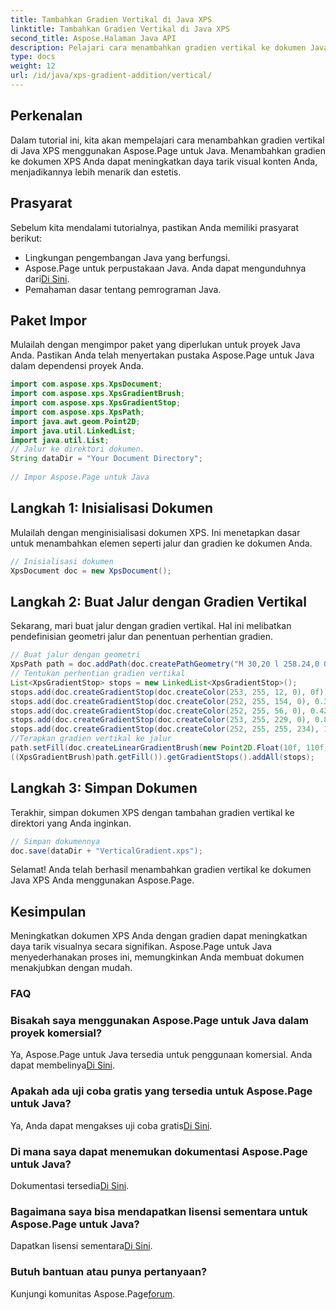 ```yaml
---
title: Tambahkan Gradien Vertikal di Java XPS
linktitle: Tambahkan Gradien Vertikal di Java XPS
second_title: Aspose.Halaman Java API
description: Pelajari cara menambahkan gradien vertikal ke dokumen Java XPS dengan Aspose.Page. Tingkatkan daya tarik visual dengan mudah. Panduan langkah demi langkah di dalam.
type: docs
weight: 12
url: /id/java/xps-gradient-addition/vertical/
---
```

## Perkenalan
Dalam tutorial ini, kita akan mempelajari cara menambahkan gradien vertikal di Java XPS menggunakan Aspose.Page untuk Java. Menambahkan gradien ke dokumen XPS Anda dapat meningkatkan daya tarik visual konten Anda, menjadikannya lebih menarik dan estetis.
## Prasyarat
Sebelum kita mendalami tutorialnya, pastikan Anda memiliki prasyarat berikut:
- Lingkungan pengembangan Java yang berfungsi.
-  Aspose.Page untuk perpustakaan Java. Anda dapat mengunduhnya dari[Di Sini](https://releases.aspose.com/page/java/).
- Pemahaman dasar tentang pemrograman Java.
## Paket Impor
Mulailah dengan mengimpor paket yang diperlukan untuk proyek Java Anda. Pastikan Anda telah menyertakan pustaka Aspose.Page untuk Java dalam dependensi proyek Anda.
```java
import com.aspose.xps.XpsDocument;
import com.aspose.xps.XpsGradientBrush;
import com.aspose.xps.XpsGradientStop;
import com.aspose.xps.XpsPath;
import java.awt.geom.Point2D;
import java.util.LinkedList;
import java.util.List;
// Jalur ke direktori dokumen.
String dataDir = "Your Document Directory";
        
// Impor Aspose.Page untuk Java
```
## Langkah 1: Inisialisasi Dokumen
Mulailah dengan menginisialisasi dokumen XPS. Ini menetapkan dasar untuk menambahkan elemen seperti jalur dan gradien ke dokumen Anda.
```java
// Inisialisasi dokumen
XpsDocument doc = new XpsDocument();
```
## Langkah 2: Buat Jalur dengan Gradien Vertikal
Sekarang, mari buat jalur dengan gradien vertikal. Hal ini melibatkan pendefinisian geometri jalur dan penentuan perhentian gradien.
```java
// Buat jalur dengan geometri
XpsPath path = doc.addPath(doc.createPathGeometry("M 30,20 l 258.24,0 0,56.64 -258.24,0 Z"));
// Tentukan perhentian gradien vertikal
List<XpsGradientStop> stops = new LinkedList<XpsGradientStop>();
stops.add(doc.createGradientStop(doc.createColor(253, 255, 12, 0), 0f));
stops.add(doc.createGradientStop(doc.createColor(252, 255, 154, 0), 0.359375f));
stops.add(doc.createGradientStop(doc.createColor(252, 255, 56, 0), 0.424805f));
stops.add(doc.createGradientStop(doc.createColor(253, 255, 229, 0), 0.879883f));
stops.add(doc.createGradientStop(doc.createColor(252, 255, 255, 234), 1f));
//Terapkan gradien vertikal ke jalur
path.setFill(doc.createLinearGradientBrush(new Point2D.Float(10f, 110f), new Point2D.Float(10f, 200f)));
((XpsGradientBrush)path.getFill()).getGradientStops().addAll(stops);
```
## Langkah 3: Simpan Dokumen
Terakhir, simpan dokumen XPS dengan tambahan gradien vertikal ke direktori yang Anda inginkan.
```java
// Simpan dokumennya
doc.save(dataDir + "VerticalGradient.xps");
```
Selamat! Anda telah berhasil menambahkan gradien vertikal ke dokumen Java XPS Anda menggunakan Aspose.Page.
## Kesimpulan
Meningkatkan dokumen XPS Anda dengan gradien dapat meningkatkan daya tarik visualnya secara signifikan. Aspose.Page untuk Java menyederhanakan proses ini, memungkinkan Anda membuat dokumen menakjubkan dengan mudah.

### FAQ
### Bisakah saya menggunakan Aspose.Page untuk Java dalam proyek komersial?
 Ya, Aspose.Page untuk Java tersedia untuk penggunaan komersial. Anda dapat membelinya[Di Sini](https://purchase.aspose.com/buy).
### Apakah ada uji coba gratis yang tersedia untuk Aspose.Page untuk Java?
 Ya, Anda dapat mengakses uji coba gratis[Di Sini](https://releases.aspose.com/).
### Di mana saya dapat menemukan dokumentasi Aspose.Page untuk Java?
 Dokumentasi tersedia[Di Sini](https://reference.aspose.com/page/java/).
### Bagaimana saya bisa mendapatkan lisensi sementara untuk Aspose.Page untuk Java?
 Dapatkan lisensi sementara[Di Sini](https://purchase.aspose.com/temporary-license/).
### Butuh bantuan atau punya pertanyaan?
 Kunjungi komunitas Aspose.Page[forum](https://forum.aspose.com/c/page/39).